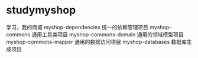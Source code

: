 # studymyshop
学习，我的商城
myshop-dependencies 统一的依赖管理项目
myshop-commons 通用工具类项目
myshop-commons-domain 通用的领域模型项目
myshop-commons-mapper 通用的数据访问项目
myshop-databases 数据库生成项目
